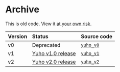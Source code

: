 # Archive  

This is old code. View it [at your own risk](https://www.reddit.com/r/github/comments/17flubh/how_do_u_check_if_code_on_github_is_safe_to_use/).  

| Version | Status | Source code |
| :--- | :--- | :--- |
| v0 | Deprecated | [`yuho_v0`](./yuho_v0/) |
| v1 | [Yuho v1.0 release](https://github.com/gongahkia/yuho/releases/tag/1.0) | [`yuho_v1`](./yuho_v1/) |
| v2 | [Yuho v2.0 release](https://github.com/gongahkia/yuho/releases/tag/2.0) | [`yuho_v2`](./yuho_v2/) |